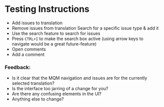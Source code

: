 # Testing Instructions

- Add issues to translation
- Remove issues from translation Search for a specific issue type & add it
- Use the search feature to search for issues
- Press `CTRL+I` to make the search box active (using arrow keys to navigate would be a great future-feature)
- Open comments
- Add a comment

### Feedback:
- Is it clear that the MQM navigation and issues are for the currently selected translation?
- Is the interface too jarring of a change for you?
- Are there any confusing elements in the UI?
- Anything else to change?
